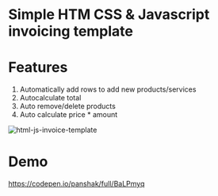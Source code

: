 # Simple HTM CSS & Javascript invoicing template


# Features
1. Automatically add rows to add new products/services
2. Autocalculate total
3. Auto remove/delete products
4. Auto calculate price * amount


![html-js-invoice-template](https://i.postimg.cc/vHcD2zSG/Invoice.png)

# Demo
https://codepen.io/panshak/full/BaLPmyq



